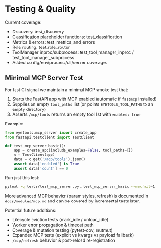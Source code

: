 # Testing & Quality

Current coverage:
- Discovery: test_discovery
- Classification placeholder functions: test_classification
- Metrics & errors: test_metrics_and_errors
- Role routing: test_role_router
- ToolManager inproc/subprocess: test_tool_manager_inproc / test_tool_manager_subprocess
- Added config/env/process/cli/server coverage.

## Minimal MCP Server Test

For fast CI signal we maintain a minimal MCP smoke test that:
1. Starts the FastAPI app with MCP enabled (automatic if `fastmcp` installed)
2. Supplies an empty `tool_paths` list (or points `EYETOOLS_TOOL_PATHS` to an empty directory)
3. Asserts `/mcp/tools` returns an empty tool list with `enabled: true`

Example:
```python
from eyetools.mcp_server import create_app
from fastapi.testclient import TestClient

def test_mcp_server_basic():
	app = create_app(include_examples=False, tool_paths=[])
	c = TestClient(app)
	data = c.get('/mcp/tools').json()
	assert data['enabled'] is True
	assert data['count'] == 0
```

Run just this test:
```bash
pytest -q tests/test_mcp_server.py::test_mcp_server_basic --maxfail=1
```

More advanced MCP behavior (param styles, refresh) is documented in `docs/modules/mcp.md` and can be covered by incremental tests later.

Potential future additions:
- Lifecycle eviction tests (mark_idle / unload_idle)
- Worker error propagation & timeout path
- Coverage & mutation testing (pytest-cov, mutmut)
 - Expanded MCP tests (explicit vs kwargs vs payload fallback)
 - `/mcp/refresh` behavior & post-reload re-registration

